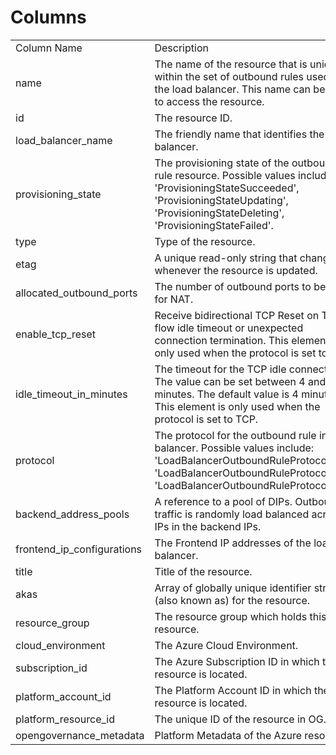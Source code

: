 # Columns  

<table>
	<tr><td>Column Name</td><td>Description</td></tr>
	<tr><td>name</td><td>The name of the resource that is unique within the set of outbound rules used by the load balancer. This name can be used to access the resource.</td></tr>
	<tr><td>id</td><td>The resource ID.</td></tr>
	<tr><td>load_balancer_name</td><td>The friendly name that identifies the load balancer.</td></tr>
	<tr><td>provisioning_state</td><td>The provisioning state of the outbound rule resource. Possible values include: &#39;ProvisioningStateSucceeded&#39;, &#39;ProvisioningStateUpdating&#39;, &#39;ProvisioningStateDeleting&#39;, &#39;ProvisioningStateFailed&#39;.</td></tr>
	<tr><td>type</td><td>Type of the resource.</td></tr>
	<tr><td>etag</td><td>A unique read-only string that changes whenever the resource is updated.</td></tr>
	<tr><td>allocated_outbound_ports</td><td>The number of outbound ports to be used for NAT.</td></tr>
	<tr><td>enable_tcp_reset</td><td>Receive bidirectional TCP Reset on TCP flow idle timeout or unexpected connection termination. This element is only used when the protocol is set to TCP.</td></tr>
	<tr><td>idle_timeout_in_minutes</td><td>The timeout for the TCP idle connection. The value can be set between 4 and 30 minutes. The default value is 4 minutes. This element is only used when the protocol is set to TCP.</td></tr>
	<tr><td>protocol</td><td>The protocol for the outbound rule in load balancer. Possible values include: &#39;LoadBalancerOutboundRuleProtocolTCP&#39;, &#39;LoadBalancerOutboundRuleProtocolUDP&#39;, &#39;LoadBalancerOutboundRuleProtocolAll&#39;.</td></tr>
	<tr><td>backend_address_pools</td><td>A reference to a pool of DIPs. Outbound traffic is randomly load balanced across IPs in the backend IPs.</td></tr>
	<tr><td>frontend_ip_configurations</td><td>The Frontend IP addresses of the load balancer.</td></tr>
	<tr><td>title</td><td>Title of the resource.</td></tr>
	<tr><td>akas</td><td>Array of globally unique identifier strings (also known as) for the resource.</td></tr>
	<tr><td>resource_group</td><td>The resource group which holds this resource.</td></tr>
	<tr><td>cloud_environment</td><td>The Azure Cloud Environment.</td></tr>
	<tr><td>subscription_id</td><td>The Azure Subscription ID in which the resource is located.</td></tr>
	<tr><td>platform_account_id</td><td>The Platform Account ID in which the resource is located.</td></tr>
	<tr><td>platform_resource_id</td><td>The unique ID of the resource in OG.</td></tr>
	<tr><td>opengovernance_metadata</td><td>Platform Metadata of the Azure resource.</td></tr>
</table>
